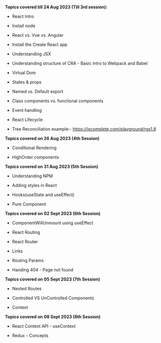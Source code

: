 **Topics covered till 24 Aug 2023 (Till 3rd session):**

- React Intro 

- Install node

- React vs. Vue vs. Angular

- Install the Create React app

- Understanding JSX 

- Understanding structure of CRA - Basic intro to Webpack and Babel

- Virtual Dom

- States & props

- Named vs. Default export

- Class components vs. functional components

- Event handling 

- React Lifecycle

- Tree Reconciliation example:- https://jscomplete.com/playground/rgs1.8

**Topics covered on 26 Aug 2023 (4th Session)**

- Conditional Rendering

- HighOrder components

**Topics covered on 31 Aug 2023 (5th Session)**

- Understanding NPM

- Adding styles in React

- Hooks(useState and useEffect)

- Pure Component

**Topics covered on 02 Sept 2023 (6th Session)**

- ComponentWillUnmount using useEffect

- React Routing

- React Router

- Links

- Routing Params

- Handing 404 - Page not found

**Topics covered on 05 Sept 2023 (7th Session)**

- Nested Routes

- Controlled VS UnControlled Components

- Context

**Topics covered on 08 Sept 2023 (8th Session)**

- React Context API - useContext

- Redux - Concepts
